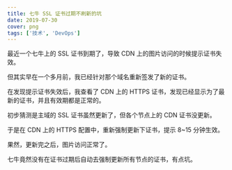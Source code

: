 ```yaml
---
title: 七牛 SSL 证书过期不刷新的坑
date: 2019-07-30
cover: png
tags: ['技术', 'DevOps']
---
```


最近一个七牛上的 SSL 证书到期了，导致 CDN 上的图片访问的时候提示证书失效。

但其实早在一个多月前，我已经针对那个域名重新签发了新的证书。

在发现提示证书失效后，我查看了 CDN 上的 HTTPS 证书，发现已经显示为了最新的证书，并且有效期都是正常的。

初步猜测是主域的 SSL 证书虽然更新了，但各个节点上的 CDN 证书没更新。

于是在 CDN 上的 HTTPS 配置中，重新强制更新下证书，提示 8~15 分钟生效。

果然，更新完之后，图片访问正常了。

七牛竟然没有在证书过期后自动去强制更新所有节点的证书，有点坑。
